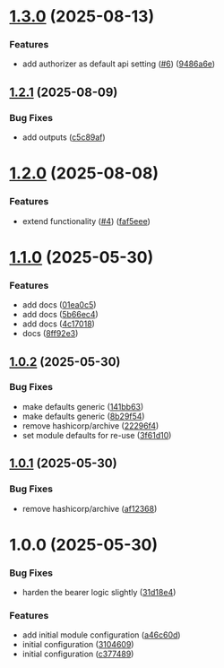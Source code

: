 # [1.3.0](https://github.com/GrabAByte/terraform-module-aws-api-gateway/compare/v1.2.1...v1.3.0) (2025-08-13)


### Features

* add authorizer as default api setting ([#6](https://github.com/GrabAByte/terraform-module-aws-api-gateway/issues/6)) ([9486a6e](https://github.com/GrabAByte/terraform-module-aws-api-gateway/commit/9486a6ea9a998726a66327f1089462644fe498fd))

## [1.2.1](https://github.com/GrabAByte/terraform-module-aws-api-gateway/compare/v1.2.0...v1.2.1) (2025-08-09)


### Bug Fixes

* add outputs ([c5c89af](https://github.com/GrabAByte/terraform-module-aws-api-gateway/commit/c5c89af61c1b4db2926a1d4d08b04eb6b59e6df3))

# [1.2.0](https://github.com/GrabAByte/terraform-module-aws-api-gateway/compare/v1.1.0...v1.2.0) (2025-08-08)


### Features

* extend functionality ([#4](https://github.com/GrabAByte/terraform-module-aws-api-gateway/issues/4)) ([faf5eee](https://github.com/GrabAByte/terraform-module-aws-api-gateway/commit/faf5eee53a90394761c2cb435ea0815bf770bb3e))

# [1.1.0](https://github.com/GrabAByte/terraform-module-aws-api-gateway/compare/v1.0.2...v1.1.0) (2025-05-30)


### Features

* add docs ([01ea0c5](https://github.com/GrabAByte/terraform-module-aws-api-gateway/commit/01ea0c52dc4f92bf28e3d73e02bd5cc92d3e9e85))
* add docs ([5b66ec4](https://github.com/GrabAByte/terraform-module-aws-api-gateway/commit/5b66ec441cd978ccd49e5f6e3af15019955b577f))
* add docs ([4c17018](https://github.com/GrabAByte/terraform-module-aws-api-gateway/commit/4c170181a250a9e1057333933722188d921dc7a5))
* docs ([8ff92e3](https://github.com/GrabAByte/terraform-module-aws-api-gateway/commit/8ff92e3ce4e47efec02df9775b28ffb9892fc740))

## [1.0.2](https://github.com/GrabAByte/terraform-module-aws-api-gateway/compare/v1.0.1...v1.0.2) (2025-05-30)


### Bug Fixes

* make defaults generic ([141bb63](https://github.com/GrabAByte/terraform-module-aws-api-gateway/commit/141bb637f0a92ebcec3b8f9308f9afee92053fd0))
* make defaults generic ([8b29f54](https://github.com/GrabAByte/terraform-module-aws-api-gateway/commit/8b29f54fac034d24963e50270b11b98025d5cb6e))
* remove hashicorp/archive ([22296f4](https://github.com/GrabAByte/terraform-module-aws-api-gateway/commit/22296f4a4ebe42a486626be243646e009c8b325e))
* set module defaults for re-use ([3f61d10](https://github.com/GrabAByte/terraform-module-aws-api-gateway/commit/3f61d10192be006cfd3fa36acdf9abb70b0a1767))

## [1.0.1](https://github.com/GrabAByte/terraform-module-aws-api-gateway/compare/v1.0.0...v1.0.1) (2025-05-30)


### Bug Fixes

* remove hashicorp/archive ([af12368](https://github.com/GrabAByte/terraform-module-aws-api-gateway/commit/af123686a2b53141de917b4f68a15ef54a985336))

# 1.0.0 (2025-05-30)


### Bug Fixes

* harden the bearer logic slightly ([31d18e4](https://github.com/GrabAByte/terraform-module-aws-api-gateway/commit/31d18e4e2100717a0f78712676040e714ce88d9d))


### Features

* add initial module configuration ([a46c60d](https://github.com/GrabAByte/terraform-module-aws-api-gateway/commit/a46c60d2e32cc3401d6f3678c8def0f656b298aa))
* initial configuration ([3104609](https://github.com/GrabAByte/terraform-module-aws-api-gateway/commit/31046090b73a2b8fd4cb8da45e312774077fb03a))
* initial configuration ([c377489](https://github.com/GrabAByte/terraform-module-aws-api-gateway/commit/c37748952018bca49d831ebf0a86c6d07bef7ce5))
